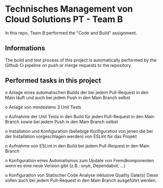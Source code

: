 # Technisches Management von Cloud Solutions PT - Team B

In this repo, Team B performed the "Code and Build" assignment.

## Informations

The build and test process of this project is automatically performed by the Github Ci pipeline on push or merge requests to the repository.

## Performed tasks in this project

o Anlage eines automatischen Builds der bei jedem Pull-Request in den Main läuft und
auch bei jedem Push in den Main Branch selbst

o Anlage von mindestens 3 Unit Tests

o Aufnahme der Unit Tests in den Build für jeden Pull-Request in den Main Branch
sowie bei jedem Push in den Main Branch selbst

o Installation und Konfiguration (beliebige Konfiguration von jenen die bei der
Installation vorgeschlagen werden) von ESLint für das Projekt

o Aufnahme von ESLint in den Build bei jedem Pull-Request in den Main Branch

o Konfiguration eines Automatismus zum Update von Fremdkomponenten wenn es
eine neue Version gibt (z.B.: snyk, Dependabot, …)

o Konfiguration von Statischer Code Analyse inklusive Quality Gate(s)
Diese sollen auch bei jedem Pull-Request in den Main Branch ausgeführt werden.